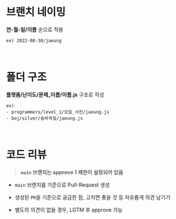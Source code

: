 # 브랜치 네이밍

**연-월-일/이름** 순으로 적용

`ex) 2022-08-30/jaeung`

<br>

# 폴더 구조

**플랫폼/난이도/문제_이름/이름.js** 구조로 작성

```
ex)
- programmers/level_1/모음_사전/jaeung.js
- boj/silver/숨바꼭질/jaeung.js
```

<br>

# 코드 리뷰

> **`main` 브랜치는 approve 1 제한이 설정되어 있음**

- `main` 브랜치를 기준으로 Pull-Request 생성

- 생성된 `PR`을 기준으로 궁금한 점, 고치면 좋을 것 등 자유롭게 의견 남기기

- 별도의 의견이 없을 경우, LGTM 후 approve 가능
